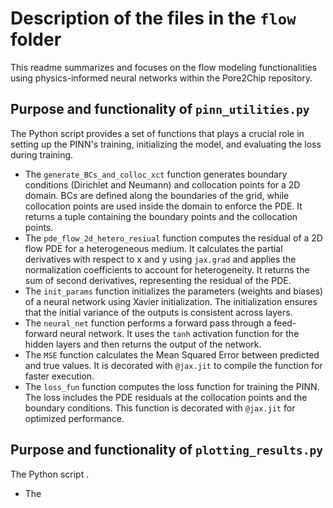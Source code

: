 # Description of the files in the `flow` folder

This readme summarizes and focuses on the flow modeling functionalities using physics-informed neural networks within the Pore2Chip repository.

## Purpose and functionality of `pinn_utilities.py`

The Python script provides a set of functions that plays a crucial role in setting up the PINN's training, initializing the model, and evaluating the loss during training.

- The `generate_BCs_and_colloc_xct` function generates boundary conditions (Dirichlet and Neumann) and collocation points for a 2D domain. BCs are defined along the boundaries of the grid, while collocation points are used inside the domain to enforce the PDE. It returns a tuple containing the boundary points and the collocation points.
- The `pde_flow_2d_hetero_resiual` function computes the residual of a 2D flow PDE for a heterogeneous medium. It calculates the partial derivatives with respect to x and y using `jax.grad` and applies the normalization coefficients to account for heterogeneity. It returns the sum of second derivatives, representing the residual of the PDE.
- The `init_params` function initializes the parameters (weights and biases) of a neural network using Xavier initialization. The initialization ensures that the initial variance of the outputs is consistent across layers.
- The `neural_net` function performs a forward pass through a feed-forward neural network. It uses the `tanh` activation function for the hidden layers and then returns the output of the network.
- The `MSE` function calculates the Mean Squared Error between predicted and true values. It is decorated with `@jax.jit` to compile the function for faster execution.
- The `loss_fun` function computes the loss function for training the PINN. The loss includes the PDE residuals at the collocation points and the boundary conditions. This function is decorated with `@jax.jit` for optimized performance.

## Purpose and functionality of `plotting_results.py`

The Python script .

- The
